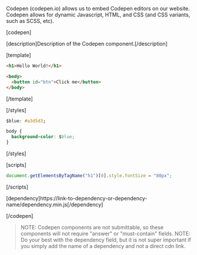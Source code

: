 Codepen (codepen.io) allows us to embed Codepen editors on our website. Codepen allows for dynamic Javascript, HTML, and CSS (and CSS variants, such as SCSS, etc). 

<!-- Example CodePen Component -->
[codepen]

[description]Description of the Codepen component.[/description]

[template]
```html
<h1>Hello World!</h1>

<body>
  <button id="btn">Click me</button>
</body>
```
[/template]

[/styles]
```css
$blue: #a3d5d3;

body {
  background-color: $blue;
}
```
[/styles]

[scripts]
```javascript
document.getElementsByTagName("h1")[0].style.fontSize = "80px";
```
[/scripts]

[dependency]https://link-to-dependency-or-dependency-name/dependency.min.js[/dependency]

[/codepen]

<!-- End Example CodePen Component -->
>NOTE: Codepen components are not submittable, so these components will not require "answer" or "must-contain" fields.
>NOTE: Do your best with the dependency field, but it is not super important if you simply add the name of a dependency and not a direct cdn link.